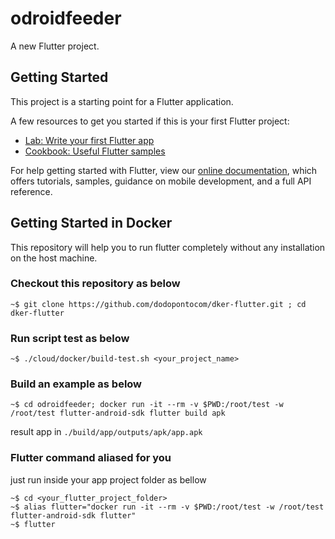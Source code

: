 # odroidfeeder

A new Flutter project.

## Getting Started

This project is a starting point for a Flutter application.

A few resources to get you started if this is your first Flutter project:

- [Lab: Write your first Flutter app](https://flutter.io/docs/get-started/codelab)
- [Cookbook: Useful Flutter samples](https://flutter.io/docs/cookbook)

For help getting started with Flutter, view our 
[online documentation](https://flutter.io/docs), which offers tutorials, 
samples, guidance on mobile development, and a full API reference.

## Getting Started in Docker

This repository will help you to run flutter completely without any installation on the host machine.  

### Checkout this repository as below  

``` 
~$ git clone https://github.com/dodopontocom/dker-flutter.git ; cd dker-flutter  
```

### Run script test as below  

``` 
~$ ./cloud/docker/build-test.sh <your_project_name>  
```

### Build an example as below  

```
~$ cd odroidfeeder; docker run -it --rm -v $PWD:/root/test -w /root/test flutter-android-sdk flutter build apk
```  

result app in `./build/app/outputs/apk/app.apk`  

### Flutter command aliased for you  

just run inside your app project folder as bellow

```
~$ cd <your_flutter_project_folder>
~$ alias flutter="docker run -it --rm -v $PWD:/root/test -w /root/test flutter-android-sdk flutter"
~$ flutter
```  


